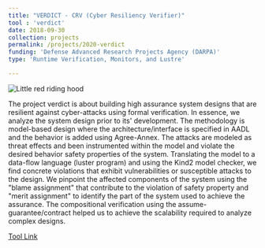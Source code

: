 ```yaml
---
title: "VERDICT - CRV (Cyber Resiliency Verifier)"
tool : 'verdict'
date: 2018-09-30
collection: projects
permalink: /projects/2020-verdict
funding: 'Defense Advanced Research Projects Agency (DARPA)'
type: 'Runtime Verification, Monitors, and Lustre'

---
```

![Little red riding hood](http://farif.github.io/files/projects/case_program.png)

The project verdict is about building high assurance system designs that are resilient against cyber-attacks using formal verification. In essence, we analyze the system design prior to its' development. 
The methodology is model-based design where the architecture/interface is specified in AADL and the behavior is added using Agree-Annex. 
The attacks are modeled as threat effects and been instrumented within the model and violate the desired behavior safety properties of the system.
Translating the model to a data-flow language (luster program) and using the Kind2 model checker, we find concrete violations that exhibit vulnerabilities or susceptible attacks to the design. We pinpoint the affected components of the system using the "blame assignment" that contribute to the violation of safety property and "merit assignment" to identify the part of the system used to achieve the assurance. The compositional verification using the assume-guarantee/contract helped us to achieve the scalability required to analyze complex designs.


[Tool Link](https://github.com/ge-high-assurance/VERDICT/)